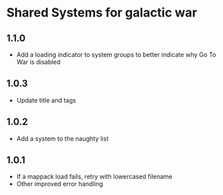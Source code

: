 # Shared Systems for galactic war

## 1.1.0

- Add a loading indicator to system groups to better indicate why Go To War is disabled

## 1.0.3

- Update title and tags

## 1.0.2

- Add a system to the naughty list

## 1.0.1

- If a mappack load fails, retry with lowercased filename
- Other improved error handling
